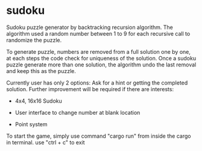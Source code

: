 # sudoku
Sudoku puzzle generator by backtracking recursion algorithm. The algorithm used a random number between 1 to 9 for each recursive call to randomize the puzzle. 

To generate puzzle, numbers are removed from a full solution one by one, at each steps the code check for uniqueness of the solution. Once a sudoku puzzle generate more than one solution, the algorithm undo the last removal and keep this as the puzzle. 

Currently user has only 2 options: Ask for a hint or getting the completed solution. Further improvement will be required if there are interests: 

- 4x4, 16x16 Sudoku

- User interface to change number at blank location 

- Point system 


To start the game, simply use command "cargo run" from inside the cargo in terminal. use "ctrl + c" to exit
